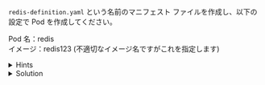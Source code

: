 `redis-definition.yaml` という名前のマニフェスト ファイルを作成し、以下の設定で Pod を作成してください。

Pod 名：redis  
イメージ：redis123 (不適切なイメージ名ですがこれを指定します)  


<details>
  <summary>Hints</summary>

マニフェスト ファイルを作成し、`kubectl apply` コマンドを使用して Pod を作成します。

</details>

<details>
  <summary>Solution</summary>

`kubectl run redis --image=redis123 --dry-run=client -o yaml > redis-definition.yaml`{{execute}} を実行し、`redis-definition.yaml` という名前のマニフェスト ファイルを作成します。  
`kubectl apply -f redis-definition.yaml`{{execute}} を実行し、Pod を作成します。

</details>